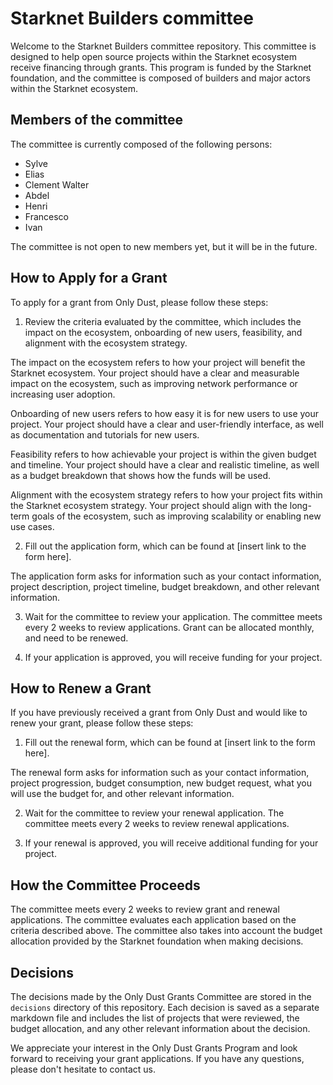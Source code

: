 # Starknet Builders committee

Welcome to the Starknet Builders committee repository. This committee is designed to help open source projects within the Starknet ecosystem receive financing through grants. This program is funded by the Starknet foundation, and the committee is composed of builders and major actors within the Starknet ecosystem.

## Members of the committee

The committee is currently composed of the following persons:

- Sylve
- Elias
- Clement Walter
- Abdel
- Henri
- Francesco
- Ivan

The committee is not open to new members yet, but it will be in the future.

## How to Apply for a Grant

To apply for a grant from Only Dust, please follow these steps:

1. Review the criteria evaluated by the committee, which includes the impact on the ecosystem, onboarding of new users, feasibility, and alignment with the ecosystem strategy.

The impact on the ecosystem refers to how your project will benefit the Starknet ecosystem. Your project should have a clear and measurable impact on the ecosystem, such as improving network performance or increasing user adoption.

Onboarding of new users refers to how easy it is for new users to use your project. Your project should have a clear and user-friendly interface, as well as documentation and tutorials for new users.

Feasibility refers to how achievable your project is within the given budget and timeline. Your project should have a clear and realistic timeline, as well as a budget breakdown that shows how the funds will be used.

Alignment with the ecosystem strategy refers to how your project fits within the Starknet ecosystem strategy. Your project should align with the long-term goals of the ecosystem, such as improving scalability or enabling new use cases.

2. Fill out the application form, which can be found at [insert link to the form here].

The application form asks for information such as your contact information, project description, project timeline, budget breakdown, and other relevant information.

3. Wait for the committee to review your application. The committee meets every 2 weeks to review applications. Grant can be allocated monthly, and need to be renewed.

4. If your application is approved, you will receive funding for your project.

## How to Renew a Grant

If you have previously received a grant from Only Dust and would like to renew your grant, please follow these steps:

1. Fill out the renewal form, which can be found at [insert link to the form here].

The renewal form asks for information such as your contact information, project progression, budget consumption, new budget request, what you will use the budget for, and other relevant information.

2. Wait for the committee to review your renewal application. The committee meets every 2 weeks to review renewal applications.

3. If your renewal is approved, you will receive additional funding for your project.

## How the Committee Proceeds

The committee meets every 2 weeks to review grant and renewal applications. The committee evaluates each application based on the criteria described above. The committee also takes into account the budget allocation provided by the Starknet foundation when making decisions.

## Decisions

The decisions made by the Only Dust Grants Committee are stored in the `decisions` directory of this repository. Each decision is saved as a separate markdown file and includes the list of projects that were reviewed, the budget allocation, and any other relevant information about the decision.

We appreciate your interest in the Only Dust Grants Program and look forward to receiving your grant applications. If you have any questions, please don't hesitate to contact us.
